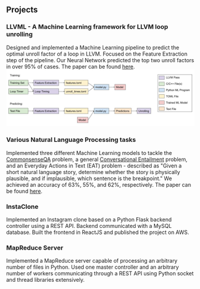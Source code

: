 ## Projects 

### LLVML - A Machine Learning framework for LLVM loop unrolling
Designed and implemented a Machine Learning pipeline to predict the optimal unroll factor of a loop in LLVM. Focused on the Feature Extraction step of the pipeline. Our Neural Network predicted the top two unroll factors in over 95% of cases. The paper can be found [here](https://drive.google.com/file/d/1jvSS3FYq7l4NvZA9LoVWhc9icNXR7bOR/view?usp=sharing).
![Pipeline](images/pipeline.jpg)

### Various Natural Language Processing tasks 
Implemented three different Machine Learning models to tackle the [CommonsenseQA](https://www.tau-nlp.org/commonsenseqa) problem, a general [Conversational Entailment](https://www.aclweb.org/anthology/W09-3930/) problem, and an Everyday Actions in Text (EAT) problem - described as "Given a short natural language story, determine whether the story is physically plausible, and if implausible, which sentence is the breakpoint." 
We achieved an accuracy of 63%, 55%, and 62%, respectively. The paper can be found [here](https://drive.google.com/file/d/1bV3wNY6OgIMXWMPDYI6-TytcHOhjUtXD/view?usp=sharing).

### InstaClone
Implemented an Instagram clone based on a Python Flask backend controller using a REST API. Backend communicated with a MySQL database. Built the frontend in ReactJS and published the project on AWS.

### MapReduce Server 
Implemented a MapReduce server capable of processing an arbitrary number of files in Python. Used one master controller and an arbitrary number of workers communicating through a REST API using Python socket and thread libraries extensively.

